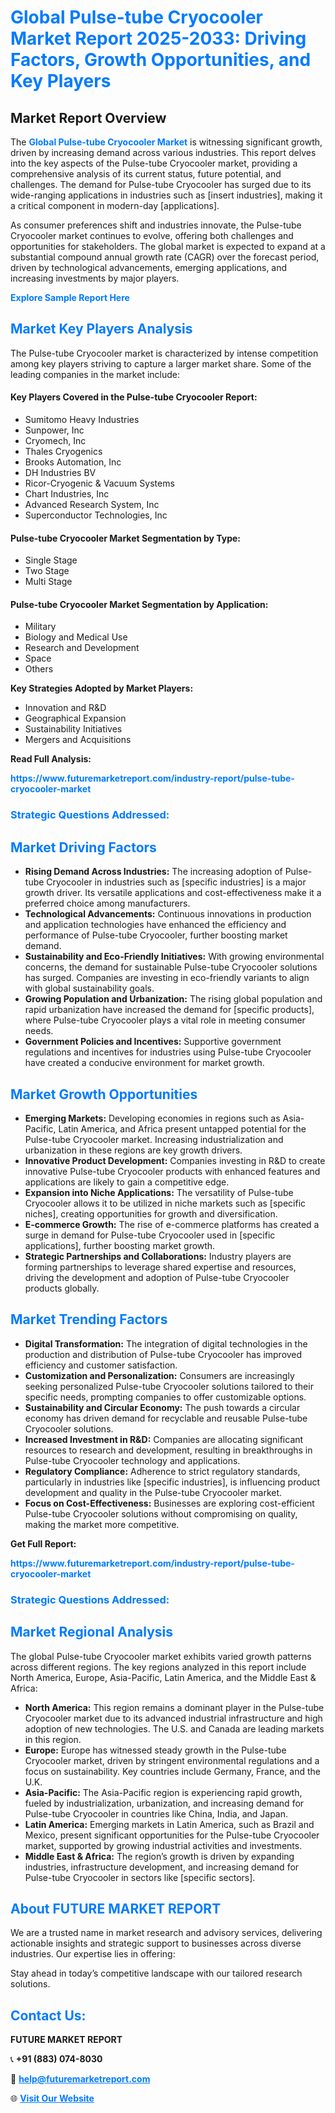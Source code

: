 <h1 style="color: #007BFF;">Global Pulse-tube Cryocooler Market Report 2025-2033: Driving Factors, Growth Opportunities, and Key Players</h1>

<section id="overview">
<h2>Market Report Overview</h2>
<p>The <a href="https://www.futuremarketreport.com/industry-report/pulse-tube-cryocooler-market" style="color: #007BFF; text-decoration: none;"><strong>Global Pulse-tube Cryocooler Market</strong></a> is witnessing significant growth, driven by increasing demand across various industries. This report delves into the key aspects of the Pulse-tube Cryocooler market, providing a comprehensive analysis of its current status, future potential, and challenges. The demand for Pulse-tube Cryocooler has surged due to its wide-ranging applications in industries such as [insert industries], making it a critical component in modern-day [applications].</p>
<p>As consumer preferences shift and industries innovate, the Pulse-tube Cryocooler market continues to evolve, offering both challenges and opportunities for stakeholders. The global market is expected to expand at a substantial compound annual growth rate (CAGR) over the forecast period, driven by technological advancements, emerging applications, and increasing investments by major players.</p>
</section>

<section id="overview">
<p><a href="https://www.futuremarketreport.com/request-sample/reportId=32053" style="color: #007BFF; text-decoration: none;"><strong>Explore Sample Report Here</strong></a></p>
</section>

<section id="key-players">
<h2 style="color: #007BFF;">Market Key Players Analysis</h2>
<p>The Pulse-tube Cryocooler market is characterized by intense competition among key players striving to capture a larger market share. Some of the leading companies in the market include:</p>
<h4>Key Players Covered in the Pulse-tube Cryocooler Report:</h4>
<ul><li>Sumitomo Heavy Industries</li><li>Sunpower, Inc</li><li>Cryomech, Inc</li><li>Thales Cryogenics</li><li>Brooks Automation, Inc</li><li>DH Industries BV</li><li>Ricor-Cryogenic &amp; Vacuum Systems</li><li>Chart Industries, Inc</li><li>Advanced Research System, Inc</li><li>Superconductor Technologies, Inc</li></ul>
<h4>Pulse-tube Cryocooler Market Segmentation by Type:</h4>
<ul><li>Single Stage</li><li>Two Stage</li><li>Multi Stage</li></ul>

<h4>Pulse-tube Cryocooler Market Segmentation by Application:</h4>
<ul><li>Military</li><li>Biology and Medical Use</li><li>Research and Development</li><li>Space</li><li>Others</li></ul>
<p><strong>Key Strategies Adopted by Market Players:</strong></p>
<ul>
<li>Innovation and R&D</li>
<li>Geographical Expansion</li>
<li>Sustainability Initiatives</li>
<li>Mergers and Acquisitions</li>
</ul>
</section>

<section>
<p><strong>Read Full Analysis: </strong></p><a href="https://www.futuremarketreport.com/industry-report/pulse-tube-cryocooler-market" style="color: #007BFF; text-decoration: none;"><strong>https://www.futuremarketreport.com/industry-report/pulse-tube-cryocooler-market</strong></a>
<h3 style="color: #007BFF;">Strategic Questions Addressed:</h3>
</section>

<section id="driving-factors">
<h2 style="color: #007BFF;">Market Driving Factors</h2>
<ul>
<li><strong>Rising Demand Across Industries:</strong> The increasing adoption of Pulse-tube Cryocooler in industries such as [specific industries] is a major growth driver. Its versatile applications and cost-effectiveness make it a preferred choice among manufacturers.</li>
<li><strong>Technological Advancements:</strong> Continuous innovations in production and application technologies have enhanced the efficiency and performance of Pulse-tube Cryocooler, further boosting market demand.</li>
<li><strong>Sustainability and Eco-Friendly Initiatives:</strong> With growing environmental concerns, the demand for sustainable Pulse-tube Cryocooler solutions has surged. Companies are investing in eco-friendly variants to align with global sustainability goals.</li>
<li><strong>Growing Population and Urbanization:</strong> The rising global population and rapid urbanization have increased the demand for [specific products], where Pulse-tube Cryocooler plays a vital role in meeting consumer needs.</li>
<li><strong>Government Policies and Incentives:</strong> Supportive government regulations and incentives for industries using Pulse-tube Cryocooler have created a conducive environment for market growth.</li>
</ul>
</section>

<section id="growth-opportunities">
<h2 style="color: #007BFF;">Market Growth Opportunities</h2>
<ul>
<li><strong>Emerging Markets:</strong> Developing economies in regions such as Asia-Pacific, Latin America, and Africa present untapped potential for the Pulse-tube Cryocooler market. Increasing industrialization and urbanization in these regions are key growth drivers.</li>
<li><strong>Innovative Product Development:</strong> Companies investing in R&D to create innovative Pulse-tube Cryocooler products with enhanced features and applications are likely to gain a competitive edge.</li>
<li><strong>Expansion into Niche Applications:</strong> The versatility of Pulse-tube Cryocooler allows it to be utilized in niche markets such as [specific niches], creating opportunities for growth and diversification.</li>
<li><strong>E-commerce Growth:</strong> The rise of e-commerce platforms has created a surge in demand for Pulse-tube Cryocooler used in [specific applications], further boosting market growth.</li>
<li><strong>Strategic Partnerships and Collaborations:</strong> Industry players are forming partnerships to leverage shared expertise and resources, driving the development and adoption of Pulse-tube Cryocooler products globally.</li>
</ul>
</section>

<section id="trending-factors">
<h2 style="color: #007BFF;">Market Trending Factors</h2>
<ul>
<li><strong>Digital Transformation:</strong> The integration of digital technologies in the production and distribution of Pulse-tube Cryocooler has improved efficiency and customer satisfaction.</li>
<li><strong>Customization and Personalization:</strong> Consumers are increasingly seeking personalized Pulse-tube Cryocooler solutions tailored to their specific needs, prompting companies to offer customizable options.</li>
<li><strong>Sustainability and Circular Economy:</strong> The push towards a circular economy has driven demand for recyclable and reusable Pulse-tube Cryocooler solutions.</li>
<li><strong>Increased Investment in R&D:</strong> Companies are allocating significant resources to research and development, resulting in breakthroughs in Pulse-tube Cryocooler technology and applications.</li>
<li><strong>Regulatory Compliance:</strong> Adherence to strict regulatory standards, particularly in industries like [specific industries], is influencing product development and quality in the Pulse-tube Cryocooler market.</li>
<li><strong>Focus on Cost-Effectiveness:</strong> Businesses are exploring cost-efficient Pulse-tube Cryocooler solutions without compromising on quality, making the market more competitive.</li>
</ul>
</section>

<section>
<p><strong>Get Full Report: </strong></p><a href="https://www.futuremarketreport.com/industry-report/pulse-tube-cryocooler-market" style="color: #007BFF; text-decoration: none;"><strong>https://www.futuremarketreport.com/industry-report/pulse-tube-cryocooler-market</strong></a>
<h3 style="color: #007BFF;">Strategic Questions Addressed:</h3>
</section>


<section id="regional-analysis">
<h2 style="color: #007BFF;">Market Regional Analysis</h2>
<p>The global Pulse-tube Cryocooler market exhibits varied growth patterns across different regions. The key regions analyzed in this report include North America, Europe, Asia-Pacific, Latin America, and the Middle East & Africa:</p>
<ul>
<li><strong>North America:</strong> This region remains a dominant player in the Pulse-tube Cryocooler market due to its advanced industrial infrastructure and high adoption of new technologies. The U.S. and Canada are leading markets in this region.</li>
<li><strong>Europe:</strong> Europe has witnessed steady growth in the Pulse-tube Cryocooler market, driven by stringent environmental regulations and a focus on sustainability. Key countries include Germany, France, and the U.K.</li>
<li><strong>Asia-Pacific:</strong> The Asia-Pacific region is experiencing rapid growth, fueled by industrialization, urbanization, and increasing demand for Pulse-tube Cryocooler in countries like China, India, and Japan.</li>
<li><strong>Latin America:</strong> Emerging markets in Latin America, such as Brazil and Mexico, present significant opportunities for the Pulse-tube Cryocooler market, supported by growing industrial activities and investments.</li>
<li><strong>Middle East & Africa:</strong> The region’s growth is driven by expanding industries, infrastructure development, and increasing demand for Pulse-tube Cryocooler in sectors like [specific sectors].</li>
</ul>
</section>

<footer>
<h2 style="color: #007BFF;">About FUTURE MARKET REPORT</h2>
<p>We are a trusted name in market research and advisory services, delivering actionable insights and strategic support to businesses across diverse industries. Our expertise lies in offering:</p>

<p>Stay ahead in today’s competitive landscape with our tailored research solutions.</p>

<h2 style="color: #007BFF;">Contact Us:</h2>
<p><strong>FUTURE MARKET REPORT</strong></p>
<p>📞 <strong>+91 (883) 074-8030</strong></p>
<p>📧 <strong><a href="mailto:help@futuremarketreport.com" style="color: #007BFF;">help@futuremarketreport.com</a></strong></p>
<p>🌐 <strong><a href="https://www.futuremarketreport.com/" style="color: #007BFF;">Visit Our Website</a></strong></p>
</footer>